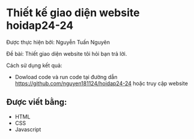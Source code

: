# Thiết kế giao diện website hoidap24-24
Được thực hiện bởi: Nguyễn Tuấn Nguyên 

Đề bài: Thiết giao diện website tôi hỏi bạn trả lời.

Cách sử dụng kết quả: 
- Dowload code và run code tại đường dẫn https://github.com/nguyen181124/hoidap24-24 hoặc truy cập website 

## Được viết bằng:
- HTML
- CSS
- Javascript